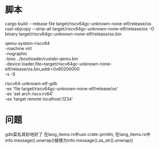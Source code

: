 # 脚本
cargo build --release
file target/riscv64gc-unknown-none-elf/release/os
rust-objcopy --strip-all target/riscv64gc-unknown-none-elf/release/os -O binary target/riscv64gc-unknown-none-elf/release/os.bin

qemu-system-riscv64 \
    -machine virt \
    -nographic \
    -bios ../bootloader/rustsbi-qemu.bin \
    -device loader,file=target/riscv64gc-unknown-none-elf/release/os.bin,addr=0x80200000 \
    -s -S

riscv64-unknown-elf-gdb \
    -ex 'file target/riscv64gc-unknown-none-elf/release/os' \
    -ex 'set arch riscv:rv64' \
    -ex 'target remote localhost:1234'

# 问题
gdb莫名其妙地好了
在lang_items.rs中use crate::println;
在lang_items.rs中info.message().unwrap()替换为info.message().as_str().unwrap()
